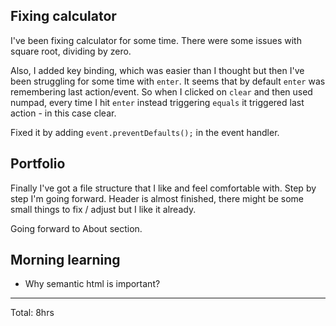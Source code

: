 ## Fixing calculator

I've been fixing calculator for some time. There were some issues with square root,
dividing by zero. 

Also, I added key binding, which was easier than I thought but then I've been struggling for 
some time with `enter`. It seems that by default `enter` was remembering last action/event.
So when I clicked on `clear` and then used numpad, every time I hit `enter` instead triggering
`equals` it triggered last action - in this case clear.

Fixed it by adding `event.preventDefaults();` in the event handler.

## Portfolio

Finally I've got a file structure that I like and feel comfortable with. Step by step I'm going forward.
Header is almost finished, there might be some small things to fix / adjust but I like it already.

Going forward to About section.

## Morning learning
* Why semantic html is important?
<hr>
Total: 8hrs
